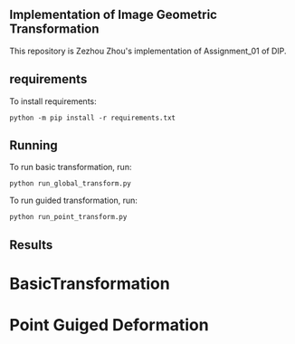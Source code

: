 ## Implementation of Image Geometric Transformation
This repository is Zezhou Zhou's implementation of Assignment_01 of DIP.

## requirements
To install requirements:
```
python -m pip install -r requirements.txt
```
## Running
To run basic transformation, run:
```
python run_global_transform.py
```
To run guided transformation, run:
```
python run_point_transform.py
```
## Results
# BasicTransformation

# Point Guiged Deformation

